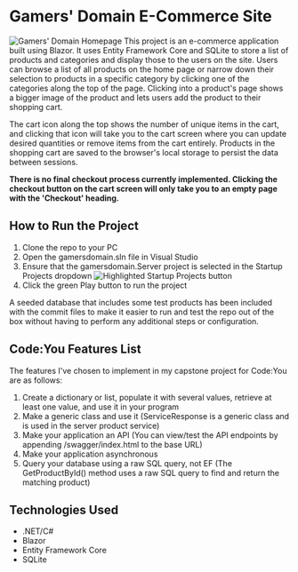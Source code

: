# Gamers' Domain E-Commerce Site
![Gamers' Domain Homepage](https://cdn.discordapp.com/attachments/1090349167890669578/1179668663691903036/gd-home-page.jpg?ex=657a9f0e&is=65682a0e&hm=16ea64f72b6ed900ff3b6f94ae8e210dc26edb0bb70a74e43e6a1d91e2a2a109&)
This project is an e-commerce application built using Blazor. It uses Entity Framework Core and SQLite to store a list of products and categories and display those to the users on the site. Users can browse a list of all products on the home page or narrow down their selection to products in a specific category by clicking one of the categories along the top of the page. Clicking into a product's page shows a bigger image of the product and lets users add the product to their shopping cart.

The cart icon along the top shows the number of unique items in the cart, and clicking that icon will take you to the cart screen where you can update desired quantities or remove items from the cart entirely. Products in the shopping cart are saved to the browser's local storage to persist the data between sessions.

**There is no final checkout process currently implemented. Clicking the checkout button on the cart screen will only take you to an empty page with the 'Checkout' heading.**


## How to Run the Project
1. Clone the repo to your PC
2. Open the gamersdomain.sln file in Visual Studio
3. Ensure that the gamersdomain.Server project is selected in the Startup Projects dropdown ![Highlighted Startup Projects button](https://cdn.discordapp.com/attachments/1090349167890669578/1179673085704667146/startup.png?ex=657aa32c&is=65682e2c&hm=724987cb17ba8b91f08ac9627d9a97c05bb8298b3db5c753a2120d105799e3ca&)
4. Click the green Play button to run the project

A seeded database that includes some test products has been included with the commit files to make it easier to run and test the repo out of the box without having to perform any additional steps or configuration.


## Code:You Features List
The features I've chosen to implement in my capstone project for Code:You are as follows:

1. Create a dictionary or list, populate it with several values, retrieve at least one value, and use it in your program
2. Make a generic class and use it (ServiceResponse is a generic class and is used in the server product service)
3. Make your application an API (You can view/test the API endpoints by appending /swagger/index.html to the base URL)
4. Make your application asynchronous
5. Query your database using a raw SQL query, not EF (The GetProductById() method uses a raw SQL query to find and return the matching product)


## Technologies Used
* .NET/C#
* Blazor
* Entity Framework Core
* SQLite
